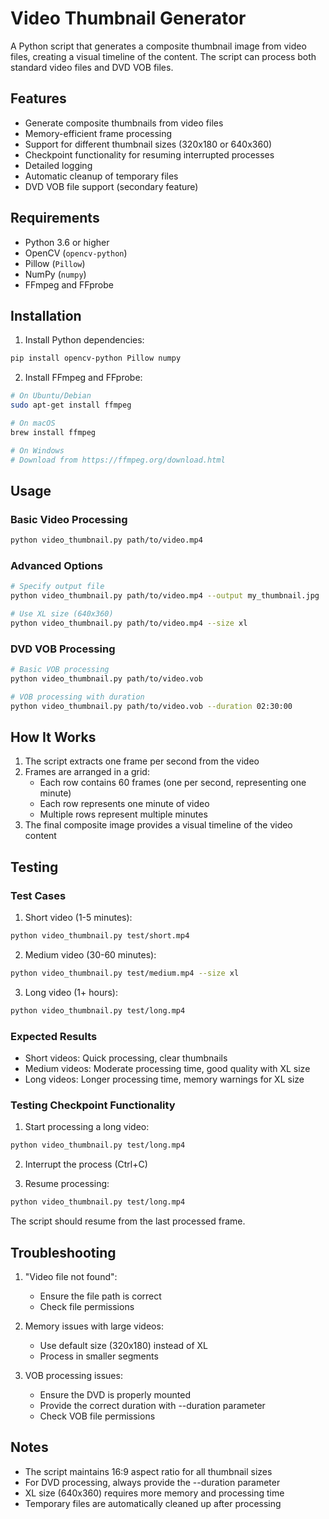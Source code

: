 # Video Thumbnail Generator

A Python script that generates a composite thumbnail image from video files, creating a visual timeline of the content. The script can process both standard video files and DVD VOB files.

## Features

- Generate composite thumbnails from video files
- Memory-efficient frame processing
- Support for different thumbnail sizes (320x180 or 640x360)
- Checkpoint functionality for resuming interrupted processes
- Detailed logging
- Automatic cleanup of temporary files
- DVD VOB file support (secondary feature)

## Requirements

- Python 3.6 or higher
- OpenCV (`opencv-python`)
- Pillow (`Pillow`)
- NumPy (`numpy`)
- FFmpeg and FFprobe

## Installation

1. Install Python dependencies:
```bash
pip install opencv-python Pillow numpy
```

2. Install FFmpeg and FFprobe:
```bash
# On Ubuntu/Debian
sudo apt-get install ffmpeg

# On macOS
brew install ffmpeg

# On Windows
# Download from https://ffmpeg.org/download.html
```

## Usage

### Basic Video Processing
```bash
python video_thumbnail.py path/to/video.mp4
```

### Advanced Options
```bash
# Specify output file
python video_thumbnail.py path/to/video.mp4 --output my_thumbnail.jpg

# Use XL size (640x360)
python video_thumbnail.py path/to/video.mp4 --size xl
```

### DVD VOB Processing
```bash
# Basic VOB processing
python video_thumbnail.py path/to/video.vob

# VOB processing with duration
python video_thumbnail.py path/to/video.vob --duration 02:30:00
```

## How It Works

1. The script extracts one frame per second from the video
2. Frames are arranged in a grid:
   - Each row contains 60 frames (one per second, representing one minute)
   - Each row represents one minute of video
   - Multiple rows represent multiple minutes
3. The final composite image provides a visual timeline of the video content

## Testing

### Test Cases

1. Short video (1-5 minutes):
```bash
python video_thumbnail.py test/short.mp4
```

2. Medium video (30-60 minutes):
```bash
python video_thumbnail.py test/medium.mp4 --size xl
```

3. Long video (1+ hours):
```bash
python video_thumbnail.py test/long.mp4
```

### Expected Results

- Short videos: Quick processing, clear thumbnails
- Medium videos: Moderate processing time, good quality with XL size
- Long videos: Longer processing time, memory warnings for XL size

### Testing Checkpoint Functionality

1. Start processing a long video:
```bash
python video_thumbnail.py test/long.mp4
```

2. Interrupt the process (Ctrl+C)

3. Resume processing:
```bash
python video_thumbnail.py test/long.mp4
```

The script should resume from the last processed frame.

## Troubleshooting

1. "Video file not found":
   - Ensure the file path is correct
   - Check file permissions

2. Memory issues with large videos:
   - Use default size (320x180) instead of XL
   - Process in smaller segments

3. VOB processing issues:
   - Ensure the DVD is properly mounted
   - Provide the correct duration with --duration parameter
   - Check VOB file permissions

## Notes

- The script maintains 16:9 aspect ratio for all thumbnail sizes
- For DVD processing, always provide the --duration parameter
- XL size (640x360) requires more memory and processing time
- Temporary files are automatically cleaned up after processing 